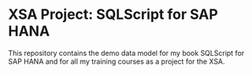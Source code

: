 # XSA Project: SQLScript for SAP HANA 

This repository contains the demo data model for my book SQLScript for SAP HANA and for all my training courses as a project for the XSA. 


